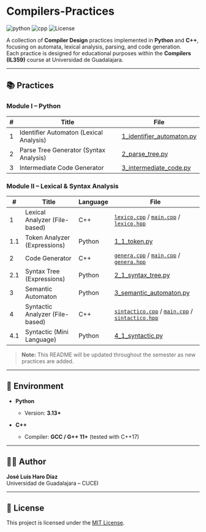 # Compilers-Practices
![python](https://img.shields.io/badge/python-3670A0?style=for-the-badge&logo=python&logoColor=ffdd54)
![cpp](https://img.shields.io/badge/C++-00599C?style=for-the-badge&logo=cplusplus&logoColor=white)
![License](https://img.shields.io/badge/-MIT-black?style=for-the-badge&logo=opensourceinitiative&logoColor=white)

A collection of **Compiler Design** practices implemented in **Python** and **C++**, focusing on automata, lexical analysis, parsing, and code generation.  
Each practice is designed for educational purposes within the **Compilers (IL359)** course at Universidad de Guadalajara.

---

## 📚 Practices

### Module I – Python
| # | Title | File |
|---|-------|------|
| 1 | Identifier Automaton (Lexical Analysis) | [1_identifier_automaton.py](https://github.com/joseluis-hd/Compilers/blob/main/Module%20I/1_identifier_automaton.py) |
| 2 | Parse Tree Generator (Syntax Analysis) | [2_parse_tree.py](https://github.com/joseluis-hd/Compilers/blob/main/Module%20I/2_parse_tree.py) |
| 3 | Intermediate Code Generator | [3_intermediate_code.py](https://github.com/joseluis-hd/Compilers/blob/main/Module%20I/3_intermediate_code.py) |

### Module II – Lexical & Syntax Analysis
| #   | Title                          | Language | File |
|-----|--------------------------------|----------|------|
| 1   | Lexical Analyzer (File-based)  | C++      | [`lexico.cpp`](https://github.com/joseluis-hd/Compilers/blob/main/Module%20II/Lexical%20Analyzer/src/lexico.cpp) / [`main.cpp`](https://github.com/joseluis-hd/Compilers/blob/main/Module%20II/Lexical%20Analyzer/main.cpp) / [`lexico.hpp`](https://github.com/joseluis-hd/Compilers/blob/main/Module%20II/Lexical%20Analyzer/include/lexico.hpp) |
| 1.1 | Token Analyzer (Expressions)   | Python   | [1_1_token.py](https://github.com/joseluis-hd/Compilers/blob/main/Module%20II/1_1_token.py) |
| 2   | Code Generator                 | C++      | [`genera.cpp`](https://github.com/joseluis-hd/Compilers/blob/main/Module%20II/Code%20Generator/src/genera.cpp) / [`main.cpp`](https://github.com/joseluis-hd/Compilers/blob/main/Module%20II/Code%20Generator/main.cpp) / [`genera.hpp`](https://github.com/joseluis-hd/Compilers/blob/main/Module%20II/Code%20Generator/include/genera.hpp) |
| 2.1 | Syntax Tree (Expressions)      | Python   | [2_1_syntax_tree.py](https://github.com/joseluis-hd/Compilers/blob/main/Module%20II/2_1_syntax_tree.py) |
| 3   | Semantic Automaton             | Python   | [3_semantic_automaton.py](https://github.com/joseluis-hd/Compilers/blob/main/Module%20II/3_semantic_automaton.py) |
| 4   | Syntactic Analyzer (File-based)| C++      | [`sintactico.cpp`](https://github.com/joseluis-hd/Compilers/blob/main/Module%20II/Syntactic%20Analyzer/sintactico.cpp) / [`main.cpp`](https://github.com/joseluis-hd/Compilers/blob/main/Module%20II/Syntactic%20Analyzer/main.cpp) / [`sintactico.hpp`](https://github.com/joseluis-hd/Compilers/blob/main/Module%20II/Syntactic%20Analyzer/sintactico.hpp) |
| 4.1 | Syntactic (Mini Language)      | Python   | [4_1_syntactic.py](https://github.com/joseluis-hd/Compilers/blob/main/Module%20II/4_1_syntactic.py) |

> **Note:** This README will be updated throughout the semester as new practices are added.

---

## 🧩 Environment
- **Python**  
  - Version: **3.13+**  

- **C++**  
  - Compiler: **GCC / G++ 11+** (tested with C++17)  

---

## 👨‍💻 Author
**José Luis Haro Díaz**  
Universidad de Guadalajara – CUCEI  

---

## 📜 License
This project is licensed under the [MIT License](LICENSE).

